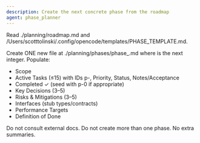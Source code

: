 ```yaml
---
description: Create the next concrete phase from the roadmap
agent: phase_planner
---
```


Read ./planning/roadmap.md and /Users/scotttolinski/.config/opencode/templates/PHASE_TEMPLATE.md.

Create ONE new file at ./planning/phases/phase\_<n>.md where <n> is the next integer.
Populate:

- Scope
- Active Tasks (≤15) with IDs p<n>-<seq>, Priority, Status, Notes/Acceptance
- Completed ✓ (seed with p<n>-0 if appropriate)
- Key Decisions (3–5)
- Risks & Mitigations (3–5)
- Interfaces (stub types/contracts)
- Performance Targets
- Definition of Done

Do not consult external docs. Do not create more than one phase. No extra summaries.
